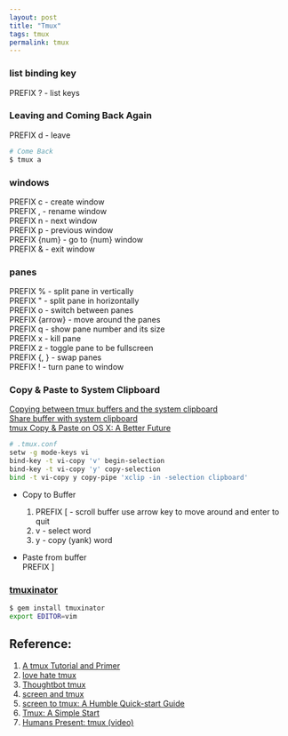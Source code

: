 ```yaml
---
layout: post
title: "Tmux"
tags: tmux
permalink: tmux
---
```


### list binding key  

PREFIX ? - list keys  

### Leaving and Coming Back Again

PREFIX d - leave  

```sh
# Come Back
$ tmux a
```

### windows
PREFIX c - create window  
PREFIX , - rename window  
PREFIX n - next window  
PREFIX p - previous window  
PREFIX {num} - go to {num} window  
PREFIX & - exit window  

### panes
PREFIX % - split pane in vertically  
PREFIX " - split pane in horizontally  
PREFIX o - switch between panes  
PREFIX {arrow} - move around the panes  
PREFIX q - show pane number and its size  
PREFIX x - kill pane  
PREFIX z - toggle pane to be fullscreen  
PREFIX {, } - swap panes  
PREFIX ! - turn pane to window  

### 

### Copy & Paste to System Clipboard  
[Copying between tmux buffers and the system clipboard](http://blog.joncairns.com/2013/06/copying-between-tmux-buffers-and-the-system-clipboard/)  
[Share buffer with system clipboard](http://unix.stackexchange.com/questions/131011/use-system-clipboard-in-vi-copy-mode-in-tmux)  
[tmux Copy & Paste on OS X: A Better Future](http://robots.thoughtbot.com/tmux-copy-paste-on-os-x-a-better-future)  


```sh
# .tmux.conf
setw -g mode-keys vi
bind-key -t vi-copy 'v' begin-selection
bind-key -t vi-copy 'y' copy-selection
bind -t vi-copy y copy-pipe 'xclip -in -selection clipboard'
```
- Copy to Buffer
    1. PREFIX [ - scroll buffer use arrow key to move around and enter to quit  
    2. v - select word  
    3. y - copy (yank) word  

- Paste from buffer  
    PREFIX ]

### [tmuxinator](https://github.com/tmuxinator/tmuxinator)

```sh
$ gem install tmuxinator
export EDITOR=vim
```

## Reference:
1. [A tmux Tutorial and Primer](http://www.danielmiessler.com/study/tmux/)
2. [love hate tmux](http://robots.thoughtbot.com/love-hate-tmux)
3. [Thoughtbot tmux](https://learn.thoughtbot.com/tmux)
4. [screen and tmux](http://www.dayid.org/os/notes/tm.html)
5. [screen to tmux: A Humble Quick-start Guide](http://myhumblecorner.wordpress.com/2011/08/30/screen-to-tmux-a-humble-quick-start-guide/)
6. [Tmux: A Simple Start](http://www.sitepoint.com/tmux-a-simple-start/)
7. [Humans Present: tmux (video)](www.youtube.com/watch?v=CKC8Ph-s2F4)
